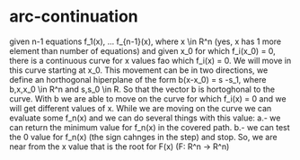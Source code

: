 # arc-continuation
given n-1 equations f_1(x), ... f_{n-1}(x), where x \in R^n (yes, x has 1 more element than number of equations) and 
given x_0 for which f_i(x_0) = 0, there is a continuous curve for x values fao which f_i(x) = 0. 
We will move in this curve starting at x_0. This movement can be in two directions, we define an horthogonal 
hiperplane of the form
b(x-x_0) = s -s_1, 
where b,x,x_0 \in R^n and s,s_0 \in R. 
So that the vector b is hortoghonal to the curve.
With b we are able to move on the curve for which f_i(x) = 0 and we will get different values of x. 
While we are moving on the curve we can evaluate some f_n(x) and we can do several things with this value:
a.- we can return the minimum value for f_n(x) in the covered path.
b.- we can test the 0 value for f_n(x) (the sign cahnges in the step) and stop. So, we are near from the x value that
    is the root for F(x) (F: R^n -> R^n)
